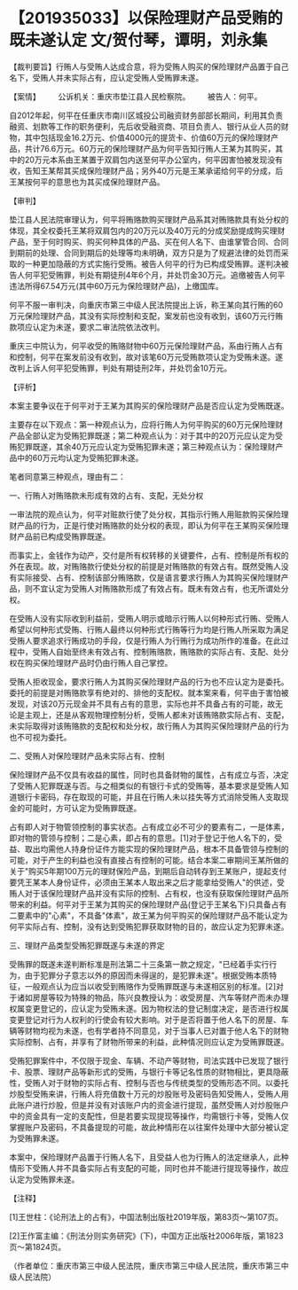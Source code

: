 # 【201935033】以保险理财产品受贿的既未遂认定 文/贺付琴，谭明，刘永集

【裁判要旨】行贿人与受贿人达成合意，将为受贿人购买的保险理财产品置于自己名下，受贿人并未实际占有，应认定受贿人受贿罪未遂。

【案情】 　　公诉机关：重庆市垫江县人民检察院。 　　被告人：何平。

自2012年起，何平在任重庆市南川区城投公司融资财务部部长期间，利用其负责融资、划款等工作的职务便利，先后收受融资商、项目负责人、银行从业人员的财物，其中包括现金16.2万元、价值4000元的提货卡、价值60万元的保险理财产品，共计76.6万元。60万元的保险理财产品为何平告知行贿人王某为其购买，其中的20万元本系由王某置于双肩包内送至何平办公室内，何平因害怕被发现没有收，告知王某帮其买成保险理财产品；另外40万元是王某承诺给何平的分成，后王某按何平的意思也为其买成保险理财产品。

【审判】

垫江县人民法院审理认为，何平将贿赂款购买理财产品系其对贿赂款具有处分权的体现，其全权委托王某将双肩包内的20万元以及40万元的分成奖励提成购买理财产品，至于何时购买、购买何种具体的产品、买在何人名下、由谁掌管合同、合同到期前的处理、合同到期后的处理等均未明确，双方只是为了规避法律的处罚而采取的一种更加隐蔽的方式实施行受贿。被告人何平的行为已构成受贿罪。遂判决被告人何平犯受贿罪，判处有期徒刑4年6个月，并处罚金30万元。追缴被告人何平违法所得67.54万元(其中60万元为保险理财产品)，上缴国库。

何平不服一审判决，向重庆市第三中级人民法院提出上诉，称王某向其行贿的60万元保险理财产品，其没有实际控制和支配，案发前也没有收到，该60万元行贿款项应认定为未遂，要求二审法院依法改判。

重庆三中院认为，何平收受的贿赂财物中60万元保险理财产品，系由行贿人占有和控制，何平在案发前没有收到，故对该笔60万元受贿款项认定为受贿未遂。遂改判上诉人何平犯受贿罪，判处有期徒刑2年，并处罚金10万元。

【评析】

本案主要争议在于何平对于王某为其购买的保险理财产品是否应认定为受贿既遂。

主要存在以下观点：第一种观点认为，应将行贿人为何平购买的60万元保险理财产品全部认定为受贿犯罪既遂；第二种观点认为：对于其中的20万元应认定为受贿犯罪既遂，其余40万元应认定为受贿犯罪未遂；第三种观点认为：保险理财产品中的60万元均认定为受贿犯罪未遂。

笔者同意第三种观点，理由有二：

一、行贿人对贿赂款未形成有效的占有、支配，无处分权

一审法院的观点认为，何平对赃款行使了处分权，其指示行贿人用赃款购买保险理财产品的行为，正是行使对贿赂款的处分权的表现，即认为何平在王某购买保险理财产品前已构成受贿罪既遂。

而事实上，金钱作为动产，交付是所有权转移的关键要件，占有、控制是所有权的外在表现。故，对贿赂款行使处分权的前提是对贿赂款的有效占有。既然受贿人没有实际接受、占有、控制该部分贿赂款，仅是语言要求行贿人为其购买保险理财产品，则不宜认定为受贿人对贿赂款形成了有效占有。既未有效占有，也无所谓处分权。

在受贿人没有实际收到利益前，受贿人明示或暗示行贿人以何种形式行贿、受贿人希望以何种形式受贿、行贿人最终以何种形式行贿等行为均是行贿人所采取为满足受贿人要求追求行贿成功的手段，仅是行贿人为行贿行为成功所作的准备。在此过程中，受贿人自始至终未有效占有、控制贿赂款，贿赂款的实际占有、支配、处分权在购买保险理财产品时仍由行贿人自己掌控。

受贿人拒收现金，要求行贿人为其购买保险理财产品的行为也不应认定为是委托。委托的前提是对贿赂款享有绝对的、排他的支配权。就本案来看，何平由于害怕被发现，对该20万元现金并不具有占有的意思，实际也并不具备占有的可能，故无论是主观上，还是从客观物理控制分析，受贿人都未对该贿赂款实际占有、支配，未实际取得对该贿赂款的支配权和处分权，故行贿人为其购买保险理财产品的行为也不可视为委托。

二、受贿人对保险理财产品未实际占有、控制

保险理财产品不仅具有收益的属性，同时也具备财物的属性，占有成立与否，决定了受贿人犯罪既遂与否。与之相类似的有银行卡式的受贿等，基本要求是受贿人知道银行卡密码，存在取现的可能，并且在行贿人未以挂失等方式消除受贿人支取现金的可能时，方可认定为受贿罪既遂。

占有即人对于物管领控制的事实状态。占有成立必不可少的要素有二，一是体素，即对物的管领与控制；二是心素，即占有的意思。\[1\]对于登记于他人名下的，受益、取出均需他人持身份证件方能实现的保险理财产品，根本不具备管领与控制的可能，对于产生的利益也没有直接占有控制的可能。结合本案二审期间王某所做的关于"购买5年期100万元的理财保险产品，到期后自动转存到王某账户，提起支付要凭王某本人身份证件，必须由王某本人取出来之后才能拿给受贿人"的供述，受贿人对于该保险理财产品并没有实际的控制、占有权，也没有获取保险理财产品所带来的利益。何平对于王某为其购买的保险理财产品(登记于王某名下)只具备占有二要素中的"心素"，不具备"体素"，故王某为何平购买的保险理财产品不能认定为何平实际占有、控制，没有达到受贿犯罪获取财物的目的，故应认定为犯罪未遂。

三、理财产品类型受贿犯罪既遂与未遂的界定

受贿罪的既遂未遂判断标准是刑法第二十三条第一款之规定，"已经着手实行行为，由于犯罪分子意志以外的原因而未得逞的，是犯罪未遂"。根据受贿本质特征，一般观点认为应当以收受到贿赂作为受贿罪既遂与未遂相区别的标准。\[2\]对于诸如房屋等较为特殊的物品，陈兴良教授认为：收受房屋、汽车等财产而未办理权属变更登记的，应认定为受贿未遂。因为物权法的登记制度决定，是否进行权属变更登记对行为人权利的行使会有较大影响。对于是否将置于他人名下的房屋、车辆等财物均视为未遂，也有学者持不同意见，对于当事人已对置于他人名下的财物实际控制、占有，并享有了财物所带来的利益，此种情况则应认定为受贿罪既遂。

受贿犯罪案件中，不仅限于现金、车辆、不动产等财物，司法实践中已发现了银行卡、股票、理财产品等新形式的受贿，与银行卡等记名性质的财物相比，更具隐蔽性，受贿人对于财物的实际占有、控制与否也与传统类型的受贿形态不同。以委托炒股型受贿来讲，行贿人将充值数十万元的炒股账号及密码告知受贿人，受贿人用此账户进行炒股，但是并没有对该账户内的资金进行提现，虽然受贿人对炒股账户中的资金具有一定的支配性，但是若要实现提现等操作，均需银行卡等，受贿人仅掌握账户及密码，不具备提现的可能，故此种情形在以往案件处理中大部分被认定为受贿罪未遂。

本案中，保险理财产品置于行贿人名下，且受益人也为行贿人的法定继承人，此种情形下受贿人并不具备实际占有支配的可能，同时也并不能进行提现等操作，故应认定为受贿罪未遂。

【注释】

\[1\]王世柱：《论刑法上的占有》，中国法制出版社2019年版，第83页～第107页。

\[2\]王作富主编：《刑法分则实务研究》(下)，中国方正出版社2006年版，第1823页～第1824页。

（作者单位：重庆市第三中级人民法院，重庆市第三中级人民法院，重庆市第三中级人民法院）
